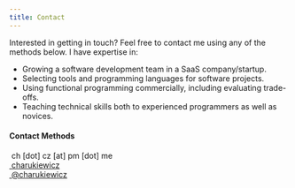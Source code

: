 ```yaml
---
title: Contact
---
```


<div class="content-body">

Interested in getting in touch? Feel free to contact me using any of the methods below. I have expertise in:

- Growing a software development team in a SaaS company/startup.
- Selecting tools and programming languages for software projects.
- Using functional programming commercially, including evaluating trade-offs.
- Teaching technical skills both to experienced programmers as well as novices.

#### Contact Methods

<div class="contact">
<noscript>
<style>#mail-wrap{ display: none; }</style>
<div title="Email"><i class="fa fa-envelope"></i>&nbsp;ch&nbsp;[dot]&nbsp;cz&nbsp;[at]&nbsp;pm&nbsp;[dot]&nbsp;me</div>
</noscript>
<div title="Email" id="mail-wrap"><a><i class="fa fa-envelope"></i>&nbsp;ch…</a>&nbsp;<button>Click to Reveal</button></div>
<div title="GitHub"><a href="https://github.com/charukiewicz"><i class="fa fa-github"></i>&nbsp;charukiewicz</a></div>
<div title="Twitter"><a href="https://twitter.com/charukiewicz"><i class="fa fa-twitter"></i>&nbsp;@charukiewicz</a></div>
</div>

</div>

<script>
    var emNode = document.getElementById('mail-wrap');
    function revealEm() {
        var emComp1 = "ch.cz";
        var emComp2 = "@";
        var emComp3 = "pm.me";
        var em = emComp1 + emComp2 + emComp3;
        emNode.innerHTML = '<a href="mailto:' + em + '"><i class="fa fa-envelope"></i>&nbsp;' + em + '</a>'
        if(typeof ga == "function") {
            ga('send', 'event', 'contact_page', 'contact_info', 'show_email', null);
        }
    }
    emNode.addEventListener('click', function() { revealEm() });
</script>
